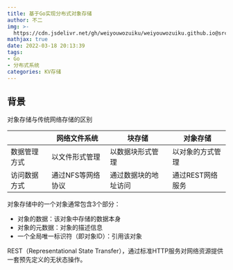 ```yaml
---
title: 基于Go实现分布式对象存储
author: 不二
img: >-
  https://cdn.jsdelivr.net/gh/weiyouwozuiku/weiyouwozuiku.github.io@src/source/_posts/PageImg/KV存储/基于Go实现分布式对象存储.jpeg
mathjax: true
date: 2022-03-18 20:13:39
tags: 
- Go
- 分布式系统
categories: KV存储
---
```


## 背景

对象存储与传统网络存储的区别

|              | 网络文件系统      | 块存储               | 对象存储         |
| ------------ | ----------------- | -------------------- | ---------------- |
| 数据管理方式 | 以文件形式管理    | 以数据块形式管理     | 以对象的方式管理 |
| 访问数据方式 | 通过NFS等网络协议 | 通过数据块的地址访问 | 通过REST网络服务 |

对象存储中的一个对象通常包含3个部分：

- 对象的数据：该对象中存储的数据本身
- 对象的元数据：对象的描述信息
- 一个全局唯一标识符（即对象ID）：引用该对象

REST（Representational State Transfer），通过标准HTTP服务对网络资源提供一套预先定义的无状态操作。
